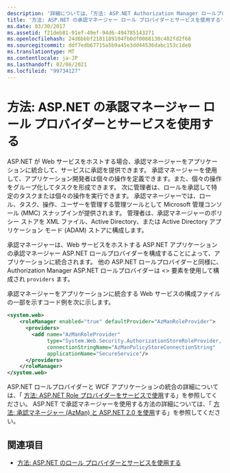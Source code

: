 ```yaml
---
description: '詳細については、「方法: ASP.NET Authorization Manager ロールプロバイダーをサービスと共に使用する」を参照してください。'
title: '方法: ASP.NET の承認マネージャー ロール プロバイダーとサービスを使用する'
ms.date: 03/30/2017
ms.assetid: f21deb81-91ef-49ef-94d6-494785143271
ms.openlocfilehash: 24d6bbbf2181189104fb0df0068130c402fd2f68
ms.sourcegitcommit: ddf7edb67715a5b9a45e3dd44536dabc153c1de0
ms.translationtype: MT
ms.contentlocale: ja-JP
ms.lasthandoff: 02/06/2021
ms.locfileid: "99734127"
---
```

# <a name="how-to-use-the-aspnet-authorization-manager-role-provider-with-a-service"></a>方法: ASP.NET の承認マネージャー ロール プロバイダーとサービスを使用する

ASP.NET が Web サービスをホストする場合、承認マネージャーをアプリケーションに統合して、サービスに承認を提供できます。 承認マネージャーを使用して、アプリケーション開発者は個々の操作を定義できます。また、個々の操作をグループ化してタスクを形成できます。 次に管理者は、ロールを承認して特定のタスクまたは個々の操作を実行できます。 承認マネージャーでは、ロール、タスク、操作、ユーザーを管理する管理ツールとして Microsoft 管理コンソール (MMC) スナップインが提供されます。 管理者は、承認マネージャーのポリシー ストアを XML ファイル、Active Directory、または Active Directory アプリケーション モード (ADAM) ストアに構成します。  
  
 承認マネージャーは、Web サービスをホストする ASP.NET アプリケーションの承認マネージャー ASP.NET ロールプロバイダーを構成することによって、アプリケーションに統合されます。 他の ASP.NET ロールプロバイダーと同様に、Authorization Manager ASP.NET ロールプロバイダーは <> 要素を使用して構成され `providers` ます。  
  
 承認マネージャーをアプリケーションに統合する Web サービスの構成ファイルの一部を示すコード例を次に示します。  
  
```xml  
<system.web>  
    <roleManager enabled="true" defaultProvider="AzManRoleProvider">  
      <providers>  
        <add name="AzManRoleProvider"  
             type="System.Web.Security.AuthorizationStoreRoleProvider, System.Web, Version=2.0.0.0, Culture=neutral, publicKeyToken=b03f5f7f11d50a3a"  
             connectionStringName="AzManPolicyStoreConnectionString"
             applicationName="SecureService"/>  
      </providers>  
    </roleManager>  
</system.web>  
```  
  
 ASP.NET ロールプロバイダーと WCF アプリケーションの統合の詳細については、「 [方法: ASP.NET Role プロバイダーをサービスで使用](how-to-use-the-aspnet-role-provider-with-a-service.md)する」を参照してください。 ASP.NET で承認マネージャーを使用する方法の詳細については、「 [方法: 承認マネージャー (AzMan) と ASP.NET 2.0 を使用](/previous-versions/msp-n-p/ff649313(v=pandp.10))する」を参照してください。  
  
## <a name="see-also"></a>関連項目

- [方法: ASP.NET のロール プロバイダーとサービスを使用する](how-to-use-the-aspnet-role-provider-with-a-service.md)
